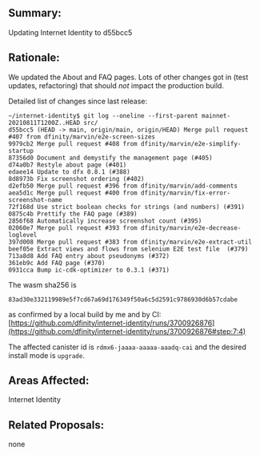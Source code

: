## Summary:

Updating Internet Identity to d55bcc5

## Rationale:

We updated the About and FAQ pages. Lots of other changes got in (test updates, refactoring) that should _not_ impact the production build.

Detailed list of changes since last release:
```
~/internet-identity$ git log --oneline --first-parent mainnet-20210811T1200Z..HEAD src/
d55bcc5 (HEAD -> main, origin/main, origin/HEAD) Merge pull request #407 from dfinity/marvin/e2e-screen-sizes
9979cb2 Merge pull request #408 from dfinity/marvin/e2e-simplify-startup
87356d0 Document and demystify the management page (#405)
d74a0b7 Restyle about page (#401)
edaee14 Update to dfx 0.8.1 (#388)
8d8973b Fix screenshot ordering (#402)
d2efb50 Merge pull request #396 from dfinity/marvin/add-comments
aea5d1c Merge pull request #400 from dfinity/marvin/fix-error-screenshot-name
72f168d Use strict boolean checks for strings (and numbers) (#391)
0875c4b Prettify the FAQ page (#389)
2856f68 Automatically increase screenshot count (#395)
02060e7 Merge pull request #393 from dfinity/marvin/e2e-decrease-loglevel
397d008 Merge pull request #383 from dfinity/marvin/e2e-extract-util
beef05e Extract views and flows from selenium E2E test file  (#379)
713a8d8 Add FAQ entry about pseudonyms (#372)
361eb9c Add FAQ page (#370)
0931cca Bump ic-cdk-optimizer to 0.3.1 (#371)
```

The wasm sha256 is
```
83ad30e332119989e5f7cd67a69d176349f50a6c5d2591c9786930d6b57cdabe
```
as confirmed by a local build by me and by CI: [https://github.com/dfinity/internet-identity/runs/3700926876](https://github.com/dfinity/internet-identity/runs/3700926876#step:7:4)

The affected canister id is `rdmx6-jaaaa-aaaaa-aaadq-cai` and the desired install mode is `upgrade`.

## Areas Affected:

Internet Identity

## Related Proposals:

none
